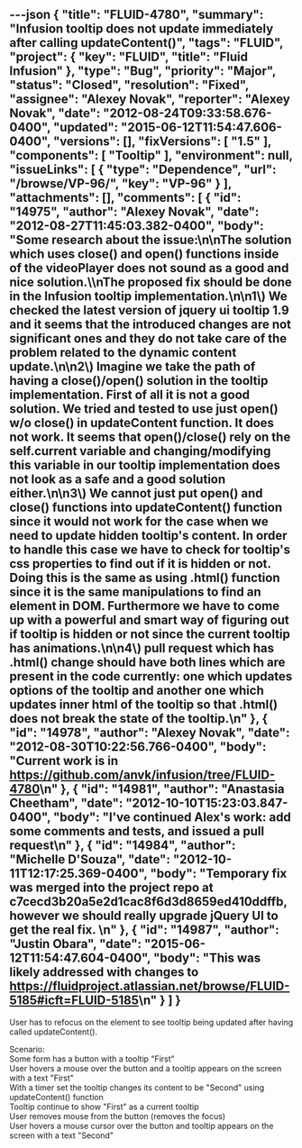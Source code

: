 ---json
{
  "title": "FLUID-4780",
  "summary": "Infusion tooltip does not update immediately after calling updateContent()",
  "tags": "FLUID",
  "project": {
    "key": "FLUID",
    "title": "Fluid Infusion"
  },
  "type": "Bug",
  "priority": "Major",
  "status": "Closed",
  "resolution": "Fixed",
  "assignee": "Alexey Novak",
  "reporter": "Alexey Novak",
  "date": "2012-08-24T09:33:58.676-0400",
  "updated": "2015-06-12T11:54:47.606-0400",
  "versions": [],
  "fixVersions": [
    "1.5"
  ],
  "components": [
    "Tooltip"
  ],
  "environment": null,
  "issueLinks": [
    {
      "type": "Dependence",
      "url": "/browse/VP-96/",
      "key": "VP-96"
    }
  ],
  "attachments": [],
  "comments": [
    {
      "id": "14975",
      "author": "Alexey Novak",
      "date": "2012-08-27T11:45:03.382-0400",
      "body": "Some research about the issue:\n\nThe solution which uses close() and open() functions inside of the videoPlayer does not sound as a good and nice solution.\\\nThe proposed fix should be done in the Infusion tooltip implementation.\n\n1\\) We checked the latest version of jquery ui tooltip 1.9 and it seems that the introduced changes are not significant ones and they do not take care of the problem related to the dynamic content update.\n\n2\\) Imagine we take the path of having a close()/open() solution in the tooltip implementation. First of all it is not a good solution. We tried and tested to use just open() w/o close() in updateContent function. It does not work. It seems that open()/close() rely on the self.current variable and changing/modifying this variable in our tooltip implementation does not look as a safe and a good solution either.\n\n3\\) We cannot just put open() and close() functions into updateContent() function since it would not work for the case when we need to update hidden tooltip's content. In order to handle this case we have to check for tooltip's css properties to find out if it is hidden or not. Doing this is the same as using .html() function since it is the same manipulations to find an element in DOM. Furthermore we have to come up with a powerful and smart way of figuring out if tooltip is hidden or not since the current tooltip has animations.\n\n4\\) pull request which has .html() change should have both lines which are present in the code currently: one which updates options of the tooltip and another one which updates inner html of the tooltip so that .html() does not break the state of the tooltip.\n"
    },
    {
      "id": "14978",
      "author": "Alexey Novak",
      "date": "2012-08-30T10:22:56.766-0400",
      "body": "Current work is in <https://github.com/anvk/infusion/tree/FLUID-4780>\n"
    },
    {
      "id": "14981",
      "author": "Anastasia Cheetham",
      "date": "2012-10-10T15:23:03.847-0400",
      "body": "I've continued Alex's work: add some comments and tests, and issued a pull request\n"
    },
    {
      "id": "14984",
      "author": "Michelle D'Souza",
      "date": "2012-10-11T12:17:25.369-0400",
      "body": "Temporary fix was merged into the project repo at c7cecd3b20a5e2d1cac8f6d3d8659ed410ddffb, however we should really upgrade jQuery UI to get the real fix.&#x20;\n"
    },
    {
      "id": "14987",
      "author": "Justin Obara",
      "date": "2015-06-12T11:54:47.604-0400",
      "body": "This was likely addressed with changes to <https://fluidproject.atlassian.net/browse/FLUID-5185#icft=FLUID-5185>\n"
    }
  ]
}
---
User has to refocus on the element to see tooltip being updated after having called updateContent().

Scenario:\
Some form has a button with a tooltip "First"\
User hovers a mouse over the button and a tooltip appears on the screen with a text "First"\
With a timer set the tooltip changes its content to be "Second" using updateContent() function\
Tooltip continue to show "First" as a current tooltip\
User removes mouse from the button (removes the focus)\
User hovers a mouse cursor over the button and tooltip appears on the screen with a text "Second"

        